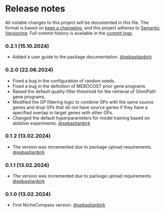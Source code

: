 # Release notes

All notable changes to this project will be documented in this file. The format
is based on [keep a changelog], and this project adheres to
[Semantic Versioning]. Full commit history is available in the [commit logs].

### 0.2.1 (15.10.2024)

-   Added a user guide to the package documentation.
[@sebastianbirk]

### 0.2.0 (22.08.2024)

-   Fixed a bug in the configuration of random seeds.
-   Fixed a bug in the definition of MEBOCOST prior gene programs.
-   Raised the default quality filter threshold for the retrieval of OmniPath gene programs.
-   Modified the GP filtering logic to combine GPs with the same source genes and drop GPs that do not have source genes if they have a specified overlap in target genes with other GPs.
-   Changed the default hyperparameters for model training based on ablation experiments.
[@sebastianbirk]

### 0.1.2 (13.02.2024)

-   The version was incremented due to package upload requirements.
[@sebastianbirk]

### 0.1.1 (13.02.2024)

-   The version was incremented due to package upload requirements.
[@sebastianbirk]

### 0.1.0 (13.02.2024)

-   First NicheCompass version.
[@sebastianbirk]

[keep a changelog]: https://keepachangelog.com/en/1.0.0/
[Semantic Versioning]: https://semver.org/spec/v2.0.0.html
[commit logs]: https://github.com/Lotfollahi-lab/nichecompass/commits
[@sebastianbirk]: https://github.com/sebastianbirk
